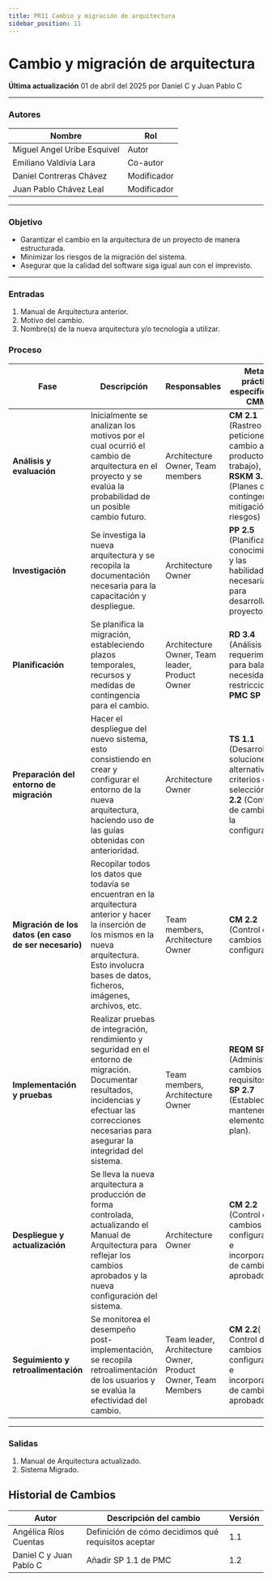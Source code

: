 ```yaml
---
title: PR11 Cambio y migración de arquitectura
sidebar_position: 11
---
```


# Cambio y migración de arquitectura

**Última actualización** 01 de abril del 2025 por Daniel C y Juan Pablo C

---

### Autores

| Nombre                      | Rol      |
| --------------------------- | -------- |
| Miguel Angel Uribe Esquivel | Autor    |
| Emiliano Valdivia Lara      | Co-autor |
| Daniel Contreras Chávez     | Modificador |
| Juan Pablo Chávez Leal      | Modificador |

---

### Objetivo

- Garantizar el cambio en la arquitectura de un proyecto de manera estructurada.
- Minimizar los riesgos de la migración del sistema.
- Asegurar que la calidad del software siga igual aun con el imprevisto.

---

### Entradas

1. Manual de Arquitectura anterior.
2. Motivo del cambio.
3. Nombre(s) de la nueva arquitectura y/o tecnología a utilizar.

### Proceso

| Fase                                                  | Descripción                                                                                                                                                                                                    | Responsables                                                 | Meta y práctica específica del CMMI                                                                                                    |
| ----------------------------------------------------- | -------------------------------------------------------------------------------------------------------------------------------------------------------------------------------------------------------------- | ------------------------------------------------------------ | -------------------------------------------------------------------------------------------------------------------------------------- |
| **Análisis y evaluación**                             | Inicialmente se analizan los motivos por el cual ocurrió el cambio de arquitectura en el proyecto y se evalúa la probabilidad de un posible cambio futuro.                                                     | Architecture Owner, Team members                             | **CM 2.1** (Rastreo de peticiones de cambio a los productos de trabajo), **RSKM 3.1** (Planes de contingencia y mitigación de riesgos) |
| **Investigación**                                     | Se investiga la nueva arquitectura y se recopila la documentación necesaria para la capacitación y despliegue.                                                                                                 | Architecture Owner                                           | **PP 2.5** (Planificar el conocimiento y las habilidades necesarias para desarrollar el proyecto)                                      |
| **Planificación**                                     | Se planifica la migración, estableciendo plazos temporales, recursos y medidas de contingencia para el cambio.                                                                                                 | Architecture Owner, Team leader, Product Owner               | **RD 3.4** (Análisis de requerimientos para balancear necesidades y restricciones), **PMC SP 1.1**                                                     |
| **Preparación del entorno de migración**              | Hacer el despliegue del nuevo sistema, esto consistiendo en crear y configurar el entorno de la nueva arquitectura, haciendo uso de las guías obtenidas con anterioridad.                                      | Architecture Owner                                           | **TS 1.1** (Desarrollo de soluciones alternativas y criterios de selección) **CM 2.2** (Control de cambios a la configuración)         |
| **Migración de los datos (en caso de ser necesario)** | Recopilar todos los datos que todavía se encuentran en la arquitectura anterior y hacer la inserción de los mismos en la nueva arquitectura. Esto involucra bases de datos, ficheros, imágenes, archivos, etc. | Team members, Architecture Owner                             | **CM 2.2** (Control de cambios a la configuración)                                                                                     |
| **Implementación y pruebas**                          | Realizar pruebas de integración, rendimiento y seguridad en el entorno de migración. Documentar resultados, incidencias y efectuar las correcciones necesarias para asegurar la integridad del sistema.        | Team members, Architecture Owner                             | **REQM SP 1.3** (Administrar cambios a los requisitos), **PP SP 2.7** (Establecer y mantener los elementos del plan).                  |
| **Despliegue y actualización**                        | Se lleva la nueva arquitectura a producción de forma controlada, actualizando el Manual de Arquitectura para reflejar los cambios aprobados y la nueva configuración del sistema.                              | Architecture Owner                                           | **CM 2.2** (Control de cambios a la configuración e incorporación de cambios aprobados)                                                |
| **Seguimiento y retroalimentación**                   | Se monitorea el desempeño post-implementación, se recopila retroalimentación de los usuarios y se evalúa la efectividad del cambio.                                                                            | Team leader, Architecture Owner, Product Owner, Team Members | **CM 2.2**( Control de cambios a la configuración e incorporación de cambios aprobados)                                                |

---

### Salidas

1. Manual de Arquitectura actualizado.
2. Sistema Migrado.

## Historial de Cambios

| Autor                   | Descripción del cambio              | Versión |
| ----------------------- | ----------------------------------- | ------- |
| Angélica Ríos Cuentas   | Definición de cómo decidimos qué requisitos aceptar| 1.1
| Daniel C y Juan Pablo C | Añadir SP 1.1 de PMC                | 1.2   |   